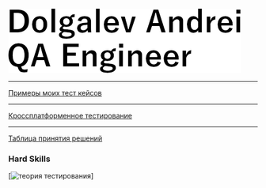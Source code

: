 [![header](https://github.com/Argevie/Dolgalev_QA/blob/main/assets/Header.png)](https://t.me/Badpunch)

---

[Примеры моих тест кейсов](https://docs.google.com/spreadsheets/d/1YOHsdVRbiyZcMIXCHeZ79hO1S6hbXd5Ojsigi0clNGE/edit#gid=306401338)

---

[Кроссплатформенное тестирование](https://docs.google.com/spreadsheets/d/1lhf7EbmEpWJ6Ff1KzeVoDVdNhyvlLENEUF0VbX0qUyw/edit#gid=1338972624)

---

[Таблица принятия решений](https://docs.google.com/spreadsheets/d/1BYK8Q4AJJQDqLlZQBkn2FH2nj1VMeBNYXvBQtzSzoO4/edit?usp=sharing)


### Hard Skills

[![теория тестирования](https://img.shields.io/badge/-Теория_Тестирования-090909?style=for-the-badge&logo=youtube&logoColor=ff0000)]
